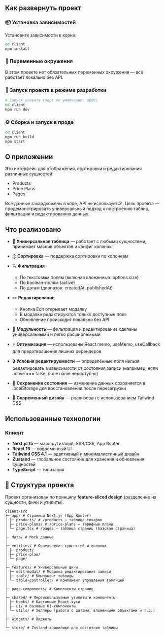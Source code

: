 ## Как развернуть проект

### 📦 Установка зависимостей

Установите зависимости в корне:

```bash
cd client
npm install
```

### 🔐 Переменные окружения

В этом проекте нет обязательных переменных окружения — всё работает локально без API.


### 🚀 Запуск проекта в режиме разработки

```bash
# Запуск клиента (порт по умолчанию: 3000)
cd client
npm run dev
```


### ⚙️ Сборка и запуск в проде

```bash
cd client
npm run build
npm start
```


## О приложении

Это интерфейс для отображения, сортировки и редактирования различных сущностей:
- Products
- Price Plans
- Pages

Все данные захардкожены в коде, API не используется.
Цель проекта — продемонстрировать универсальный подход к построению таблиц, фильтрации и редактированию данных.


## Что реализовано

- 📑 **Универсальная таблица** — работает с любыми сущностями, принимает массив объектов и конфиг колонок

- ↕️ **Сортировка** — поддержка сортировки по колонкам

- 🔍 **Фильтрация**
  - По текстовым полям (включая вложенные: options.size)
  - По boolean-полям (active)
  - По датам (диапазон: createdAt, publishedAt)

- ✏️ **Редактирование**
  - Кнопка Edit открывает модалку 
  - В модалке редактируются только доступные поля 
  - Обновление происходит локально без API

- 🧩 **Модульность** — фильтрация и редактирование сделаны универсальными и легко расширяемыми

- ⚡ **Оптимизация** — использованы React.memo, useMemo, useCallback для предотвращения лишних ререндеров

- 🔒 **Условия редактируемости** — определённые поля нельзя редактировать в зависимости от состояния записи (например, если active === false, поле name недоступно)

- 🧠 **Сохранение состояния** — изменение данных сохраняется в localStorage для восстановления после перезагрузки

- 📱 **Современный дизайн** — реализован с использованием Tailwind CSS


## Использованные технологии

### Клиент
- **Next.js 15** — маршрутизация, SSR/CSR, App Router
- **React 19** — современный UI
- **Tailwind CSS 4.1** — адаптивный и минималистичный дизайн
- **Zustand** — глобальное состояние для хранения и обновления сущностей
- **TypeScript** — типизация

## 📂 Структура проекта

Проект организован по принципу **feature-sliced design** (разделение на сущности, фичи и утилиты).  
```
client/src
├─ app/ # Страницы Next.js (App Router)
│ ├─ products/ # /products — таблица товаров
│ ├─ price-plans/ # /price-plans — тарифные планы
│ └─ page.tsx # /pages — таблица страниц (базовая страница)
│
├─ data/ # Mock данные
│
├─ entities/ # Определение сущностей и колонок
│ ├─ product/
│ ├─ price-plan/
│ └─ page/
│
├─ features/ # Универсальные фичи
│ ├─ edit-modal/ # Модалка редактирования записи
│ ├─ table/ # Компонент таблицы
│ └─ table-controller/ # Компонент управления таблицей
│
├─ page-components/ # Компоненты страниц
│
├─ shared/ # Переиспользуемые утилиты и компоненты
│ ├─ hooks/ # Кастомные React-хуки
│ ├─ ui/ # базовые UI-компоненты
│ └─ utils/ # Хелперы (работа с датами, вложенными объектами и т.д.)
│
├─ widgets/ # Виджеты
│
└─ store/ # Zustand-хранилище для состояния таблицы
```